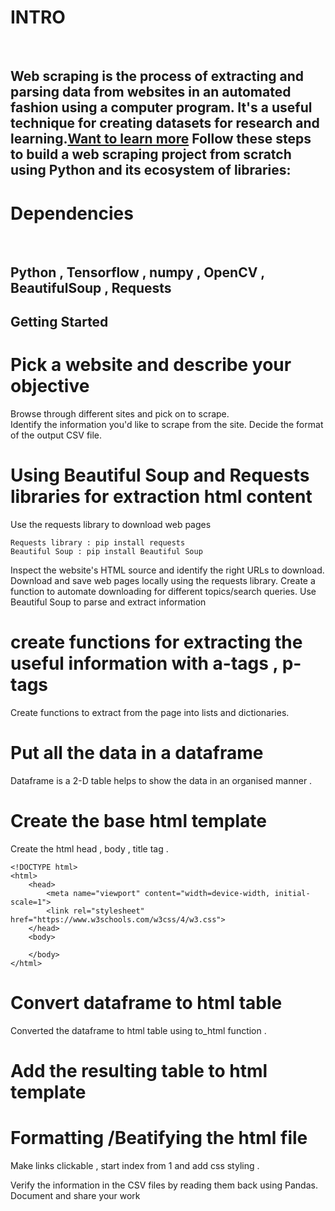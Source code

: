 # INTRO
<br />

## Web scraping is the process of extracting and parsing data from websites in an automated fashion using a computer program. It's a useful technique for creating datasets for research and learning.[Want to learn more](https://towardsdatascience.com/https-medium-com-hiren787-patel-web-scraping-applications-a6f370d316f4) Follow these steps to build a web scraping project from scratch using Python and its ecosystem of libraries:

# Dependencies
<br />

## Python , Tensorflow , numpy , OpenCV , BeautifulSoup , Requests



## Getting Started

# Pick a website and describe your objective

Browse through different sites and pick on to scrape.  
Identify the information you'd like to scrape from the site. Decide the format of the output CSV file.

# Using Beautiful Soup and Requests libraries for extraction html content

Use the requests library to download web pages

```
Requests library : pip install requests
Beautiful Soup : pip install Beautiful Soup
```


Inspect the website's HTML source and identify the right URLs to download.
Download and save web pages locally using the requests library.
Create a function to automate downloading for different topics/search queries.
Use Beautiful Soup to parse and extract information

# create functions for extracting the useful information with a-tags , p-tags 

Create functions to extract from the page into lists and dictionaries.

# Put all the data in a dataframe 

Dataframe is a 2-D table helps to show the data in an organised manner .

# Create the base html template

Create the html head , body , title tag .
```
<!DOCTYPE html>
<html>
    <head>
        <meta name="viewport" content="width=device-width, initial-scale=1">
        <link rel="stylesheet" href="https://www.w3schools.com/w3css/4/w3.css">
    </head>
    <body>
      
    </body>
</html>
```

# Convert dataframe to html table 

Converted the dataframe to html table using to_html function .

# Add the resulting table to html template 

# Formatting /Beatifying the html file 

Make links clickable , start index from 1 and add css styling .

Verify the information in the CSV files by reading them back using Pandas.
Document and share your work

